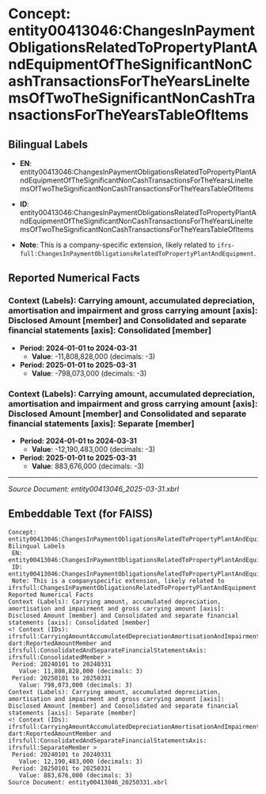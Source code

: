 # Concept: entity00413046:ChangesInPaymentObligationsRelatedToPropertyPlantAndEquipmentOfTheSignificantNonCashTransactionsForTheYearsLineItemsOfTwoTheSignificantNonCashTransactionsForTheYearsTableOfItems

## Bilingual Labels
- **EN**: entity00413046:ChangesInPaymentObligationsRelatedToPropertyPlantAndEquipmentOfTheSignificantNonCashTransactionsForTheYearsLineItemsOfTwoTheSignificantNonCashTransactionsForTheYearsTableOfItems

- **ID**: entity00413046:ChangesInPaymentObligationsRelatedToPropertyPlantAndEquipmentOfTheSignificantNonCashTransactionsForTheYearsLineItemsOfTwoTheSignificantNonCashTransactionsForTheYearsTableOfItems
- **Note**: This is a company-specific extension, likely related to `ifrs-full:ChangesInPaymentObligationsRelatedToPropertyPlantAndEquipment`.

## Reported Numerical Facts

### **Context (Labels): Carrying amount, accumulated depreciation, amortisation and impairment and gross carrying amount [axis]: Disclosed Amount [member] and Consolidated and separate financial statements [axis]: Consolidated [member]**
<!-- Context (IDs): ifrs-full:CarryingAmountAccumulatedDepreciationAmortisationAndImpairmentAndGrossCarryingAmountAxis: dart:ReportedAmountMember and ifrs-full:ConsolidatedAndSeparateFinancialStatementsAxis: ifrs-full:ConsolidatedMember -->
- **Period: 2024-01-01 to 2024-03-31**
  - **Value**: -11,808,828,000 (decimals: -3)
- **Period: 2025-01-01 to 2025-03-31**
  - **Value**: -798,073,000 (decimals: -3)

### **Context (Labels): Carrying amount, accumulated depreciation, amortisation and impairment and gross carrying amount [axis]: Disclosed Amount [member] and Consolidated and separate financial statements [axis]: Separate [member]**
<!-- Context (IDs): ifrs-full:CarryingAmountAccumulatedDepreciationAmortisationAndImpairmentAndGrossCarryingAmountAxis: dart:ReportedAmountMember and ifrs-full:ConsolidatedAndSeparateFinancialStatementsAxis: ifrs-full:SeparateMember -->
- **Period: 2024-01-01 to 2024-03-31**
  - **Value**: -12,190,483,000 (decimals: -3)
- **Period: 2025-01-01 to 2025-03-31**
  - **Value**: 883,676,000 (decimals: -3)

---
*Source Document: entity00413046_2025-03-31.xbrl*
## Embeddable Text (for FAISS)
```text
Concept: entity00413046:ChangesInPaymentObligationsRelatedToPropertyPlantAndEquipmentOfTheSignificantNonCashTransactionsForTheYearsLineItemsOfTwoTheSignificantNonCashTransactionsForTheYearsTableOfItems
Bilingual Labels
 EN: entity00413046:ChangesInPaymentObligationsRelatedToPropertyPlantAndEquipmentOfTheSignificantNonCashTransactionsForTheYearsLineItemsOfTwoTheSignificantNonCashTransactionsForTheYearsTableOfItems
 ID: entity00413046:ChangesInPaymentObligationsRelatedToPropertyPlantAndEquipmentOfTheSignificantNonCashTransactionsForTheYearsLineItemsOfTwoTheSignificantNonCashTransactionsForTheYearsTableOfItems
 Note: This is a companyspecific extension, likely related to ifrsfull:ChangesInPaymentObligationsRelatedToPropertyPlantAndEquipment.
Reported Numerical Facts
Context (Labels): Carrying amount, accumulated depreciation, amortisation and impairment and gross carrying amount [axis]: Disclosed Amount [member] and Consolidated and separate financial statements [axis]: Consolidated [member]
<! Context (IDs): ifrsfull:CarryingAmountAccumulatedDepreciationAmortisationAndImpairmentAndGrossCarryingAmountAxis: dart:ReportedAmountMember and ifrsfull:ConsolidatedAndSeparateFinancialStatementsAxis: ifrsfull:ConsolidatedMember >
 Period: 20240101 to 20240331
   Value: 11,808,828,000 (decimals: 3)
 Period: 20250101 to 20250331
   Value: 798,073,000 (decimals: 3)
Context (Labels): Carrying amount, accumulated depreciation, amortisation and impairment and gross carrying amount [axis]: Disclosed Amount [member] and Consolidated and separate financial statements [axis]: Separate [member]
<! Context (IDs): ifrsfull:CarryingAmountAccumulatedDepreciationAmortisationAndImpairmentAndGrossCarryingAmountAxis: dart:ReportedAmountMember and ifrsfull:ConsolidatedAndSeparateFinancialStatementsAxis: ifrsfull:SeparateMember >
 Period: 20240101 to 20240331
   Value: 12,190,483,000 (decimals: 3)
 Period: 20250101 to 20250331
   Value: 883,676,000 (decimals: 3)
Source Document: entity00413046_20250331.xbrl
```